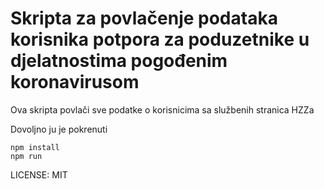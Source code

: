 Skripta za povlačenje podataka korisnika potpora za poduzetnike u djelatnostima pogođenim koronavirusom
===

Ova skripta povlači sve podatke o korisnicima sa službenih stranica HZZa

Dovoljno ju je pokrenuti

```
npm install
npm run
```

LICENSE: MIT